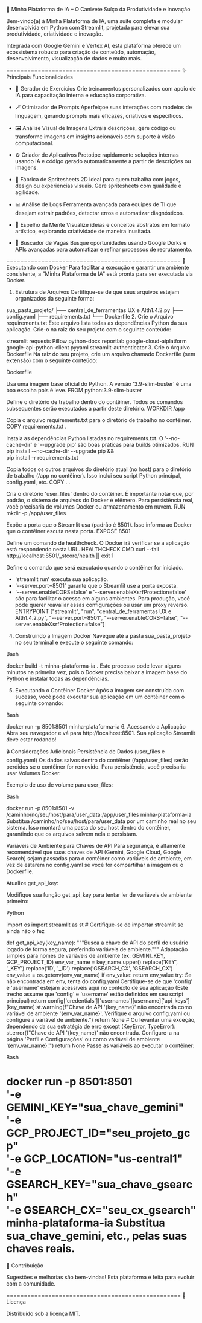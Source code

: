 
🚀 Minha Plataforma de IA – O Canivete Suíço da Produtividade e Inovação

Bem-vindo(a) à Minha Plataforma de IA, uma suíte completa e modular desenvolvida em Python com Streamlit, projetada para elevar sua produtividade, criatividade e inovação.

Integrada com Google Gemini e Vertex AI, esta plataforma oferece um ecossistema robusto para criação de conteúdo, automação, desenvolvimento, visualização de dados e muito mais.

==================================================
✨ Principais Funcionalidades

- 🧠 Gerador de Exercícios
  Crie treinamentos personalizados com apoio de IA para capacitação interna e educação corporativa.

- 🪄 Otimizador de Prompts
  Aperfeiçoe suas interações com modelos de linguagem, gerando prompts mais eficazes, criativos e específicos.

- 🖼️ Análise Visual de Imagens
  Extraia descrições, gere código ou transforme imagens em insights acionáveis com suporte à visão computacional.

- ⚙️ Criador de Aplicativos
  Prototipe rapidamente soluções internas usando IA e código gerado automaticamente a partir de descrições ou imagens.

- 🎨 Fábrica de Spritesheets 2D
  Ideal para quem trabalha com jogos, design ou experiências visuais. Gere spritesheets com qualidade e agilidade.

- 📊 Análise de Logs
  Ferramenta avançada para equipes de TI que desejam extrair padrões, detectar erros e automatizar diagnósticos.

- 🧠 Espelho da Mente
  Visualize ideias e conceitos abstratos em formato artístico, explorando criatividade de maneira inusitada.

- 🔎 Buscador de Vagas
  Busque oportunidades usando Google Dorks e APIs avançadas para automatizar e refinar processos de recrutamento.

==================================================
🐳 Executando com Docker
Para facilitar a execução e garantir um ambiente consistente, a "Minha Plataforma de IA" está pronta para ser executada via Docker.

1. Estrutura de Arquivos
Certifique-se de que seus arquivos estejam organizados da seguinte forma:

sua_pasta_projeto/
├── central_de_ferramentas UX e Alth1.4.2.py
├── config.yaml
├── requirements.txt
└── Dockerfile
2. Crie o Arquivo requirements.txt
Este arquivo lista todas as dependências Python da sua aplicação. Crie-o na raiz do seu projeto com o seguinte conteúdo:

streamlit
requests
Pillow
python-docx
reportlab
google-cloud-aiplatform
google-api-python-client
pyyaml
streamlit-authenticator
3. Crie o Arquivo Dockerfile
Na raiz do seu projeto, crie um arquivo chamado Dockerfile (sem extensão) com o seguinte conteúdo:

Dockerfile

 Usa uma imagem base oficial do Python.
 A versão '3.9-slim-buster' é uma boa escolha pois é leve.
FROM python:3.9-slim-buster

 Define o diretório de trabalho dentro do contêiner.
 Todos os comandos subsequentes serão executados a partir deste diretório.
WORKDIR /app

 Copia o arquivo requirements.txt para o diretório de trabalho no contêiner.
COPY requirements.txt .

 Instala as dependências Python listadas no requirements.txt.
 O '--no-cache-dir' e '--upgrade pip' são boas práticas para builds otimizados.
RUN pip install --no-cache-dir --upgrade pip && \
    pip install -r requirements.txt

 Copia todos os outros arquivos do diretório atual (no host) para o diretório de trabalho (/app no contêiner).
 Isso inclui seu script Python principal, config.yaml, etc.
COPY . .

 Cria o diretório 'user_files' dentro do contêiner.
 É importante notar que, por padrão, o sistema de arquivos do Docker é efêmero.
 Para persistência real, você precisaria de volumes Docker ou armazenamento em nuvem.
RUN mkdir -p /app/user_files

 Expõe a porta que o Streamlit usa (padrão é 8501).
 Isso informa ao Docker que o contêiner escuta nesta porta.
EXPOSE 8501

 Define um comando de healthcheck.
 O Docker irá verificar se a aplicação está respondendo nesta URL.
HEALTHCHECK CMD curl --fail http://localhost:8501/_stcore/health || exit 1

 Define o comando que será executado quando o contêiner for iniciado.
 - 'streamlit run' executa sua aplicação.
 - '--server.port=8501' garante que o Streamlit use a porta exposta.
 - '--server.enableCORS=false' e '--server.enableXsrfProtection=false' são para facilitar o acesso em alguns ambientes.
   Para produção, você pode querer reavaliar essas configurações ou usar um proxy reverso.
ENTRYPOINT ["streamlit", "run", "central_de_ferramentas UX e Alth1.4.2.py", "--server.port=8501", "--server.enableCORS=false", "--server.enableXsrfProtection=false"]
4. Construindo a Imagem Docker
Navegue até a pasta sua_pasta_projeto no seu terminal e execute o seguinte comando:

Bash

docker build -t minha-plataforma-ia .
Este processo pode levar alguns minutos na primeira vez, pois o Docker precisa baixar a imagem base do Python e instalar todas as dependências.

5. Executando o Contêiner Docker
Após a imagem ser construída com sucesso, você pode executar sua aplicação em um contêiner com o seguinte comando:

Bash

docker run -p 8501:8501 minha-plataforma-ia
6. Acessando a Aplicação
Abra seu navegador e vá para http://localhost:8501. Sua aplicação Streamlit deve estar rodando!

🔒 Considerações Adicionais
Persistência de Dados (user_files e config.yaml)
Os dados salvos dentro do contêiner (/app/user_files) serão perdidos se o contêiner for removido. Para persistência, você precisaria usar Volumes Docker.

Exemplo de uso de volume para user_files:

Bash

docker run -p 8501:8501 -v /caminho/no/seu/host/para/user_data:/app/user_files minha-plataforma-ia
Substitua /caminho/no/seu/host/para/user_data por um caminho real no seu sistema. Isso montará uma pasta do seu host dentro do contêiner, garantindo que os arquivos salvem nela e persistam.

Variáveis de Ambiente para Chaves de API
Para segurança, é altamente recomendável que suas chaves de API (Gemini, Google Cloud, Google Search) sejam passadas para o contêiner como variáveis de ambiente, em vez de estarem no config.yaml se você for compartilhar a imagem ou o Dockerfile.

Atualize get_api_key:

Modifique sua função get_api_key para tentar ler de variáveis de ambiente primeiro:

Python

import os
import streamlit as st # Certifique-se de importar streamlit se ainda não o fez

def get_api_key(key_name):
    """Busca a chave de API do perfil do usuário logado de forma segura, preferindo variáveis de ambiente."""
     Adaptação simples para nomes de variáveis de ambiente (ex: GEMINI_KEY, GCP_PROJECT_ID)
    env_var_name = key_name.upper().replace('KEY', '_KEY').replace('ID', '_ID').replace('GSEARCH_CX', 'GSEARCH_CX')
    env_value = os.getenv(env_var_name)
    if env_value:
        return env_value
    try:
         Se não encontrada em env, tenta do config.yaml
         Certifique-se de que 'config' e 'username' estejam acessíveis aqui no contexto de sua aplicação
         (Este trecho assume que 'config' e 'username' estão definidos em seu script principal)
         return config['credentials']['usernames'][username]['api_keys'][key_name]
        st.warning(f"Chave de API '{key_name}' não encontrada como variável de ambiente '{env_var_name}'. Verifique o arquivo config.yaml ou configure a variável de ambiente.")
        return None # Ou levantar uma exceção, dependendo da sua estratégia de erro
    except (KeyError, TypeError):
        st.error(f"Chave de API '{key_name}' não encontrada. Configure-a na página 'Perfil e Configurações' ou como variável de ambiente '{env_var_name}'.")
        return None
Passe as variáveis ao executar o contêiner:

Bash

docker run -p 8501:8501 \
'-e GEMINI_KEY="sua_chave_gemini" \
'-e GCP_PROJECT_ID="seu_projeto_gcp" \
'-e GCP_LOCATION="us-central1" \
'-e GSEARCH_KEY="sua_chave_gsearch" \
'-e GSEARCH_CX="seu_cx_gsearch" \
minha-plataforma-ia
Substitua sua_chave_gemini, etc., pelas suas chaves reais.
==================================================
📣 Contribuição

Sugestões e melhorias são bem-vindas! Esta plataforma é feita para evoluir com a comunidade.

==================================================
🧠 Licença

Distribuído sob a licença MIT.
